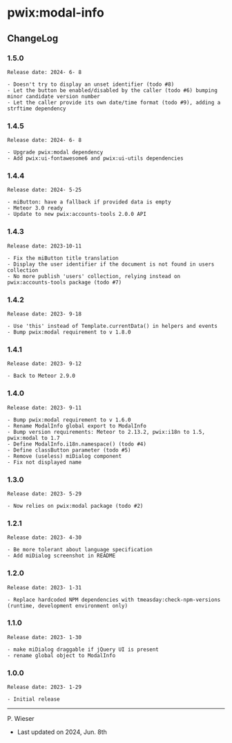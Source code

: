 # pwix:modal-info

## ChangeLog

### 1.5.0

    Release date: 2024- 6- 8

    - Doesn't try to display an unset identifier (todo #8)
    - Let the button be enabled/disabled by the caller (todo #6) bumping minor candidate version number
    - Let the caller provide its own date/time format (todo #9), adding a strftime dependency

### 1.4.5

    Release date: 2024- 6- 8

    - Upgrade pwix:modal dependency
    - Add pwix:ui-fontawesome6 and pwix:ui-utils dependencies

### 1.4.4

    Release date: 2024- 5-25

    - miButton: have a fallback if provided data is empty
    - Meteor 3.0 ready
    - Update to new pwix:accounts-tools 2.0.0 API

### 1.4.3

    Release date: 2023-10-11

    - Fix the miButton title translation
    - Display the user identifier if the document is not found in users collection
    - No more publish 'users' collection, relying instead on pwix:accounts-tools package (todo #7)

### 1.4.2

    Release date: 2023- 9-18

    - Use 'this' instead of Template.currentData() in helpers and events
    - Bump pwix:modal requirement to v 1.8.0

### 1.4.1

    Release date: 2023- 9-12

    - Back to Meteor 2.9.0

### 1.4.0

    Release date: 2023- 9-11

    - Bump pwix:modal requirement to v 1.6.0
    - Rename ModalInfo global export to ModalInfo
    - Bump version requirements: Meteor to 2.13.2, pwix:i18n to 1.5, pwix:modal to 1.7
    - Define ModalInfo.i18n.namespace() (todo #4)
    - Define classButton parameter (todo #5)
    - Remove (useless) miDialog component
    - Fix not displayed name

### 1.3.0

    Release date: 2023- 5-29

    - Now relies on pwix:modal package (todo #2)

### 1.2.1

    Release date: 2023- 4-30

    - Be more tolerant about language specification
    - Add miDialog screenshot in README

### 1.2.0

    Release date: 2023- 1-31

    - Replace hardcoded NPM dependencies with tmeasday:check-npm-versions (runtime, development environment only)

### 1.1.0

    Release date: 2023- 1-30

    - make miDialog draggable if jQuery UI is present
    - rename global object to ModalInfo

### 1.0.0

    Release date: 2023- 1-29

    - Initial release

---
P. Wieser
- Last updated on 2024, Jun. 8th
